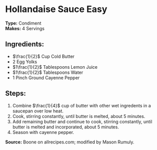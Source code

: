 # Hollandaise Sauce Easy

**Type:** Condiment\
**Makes:** 4 Servings

## Ingredients:
- $\frac{1}{2}$ Cup Cold Butter
- 2 Egg Yolks
- $1\frac{1}{2}$ Tablespoons Lemon Juice
- $1\frac{1}{2}$ Tablespoons Water
- 1 Pinch Ground Cayenne Pepper

## Steps:
1. Combine $\frac{1}{4}$ cup of butter with other wet ingredents in a saucepan over low heat.
2. Cook, stirring constantly, until butter is melted, about 5 minutes.
3. Add remaining butter and continue to cook, stirring constantly, until butter is melted and incorporated, about 5 minutes.
4. Season with cayenne pepper.


**Source:** Boone on allrecipes.com; modified by Mason Rumuly.
